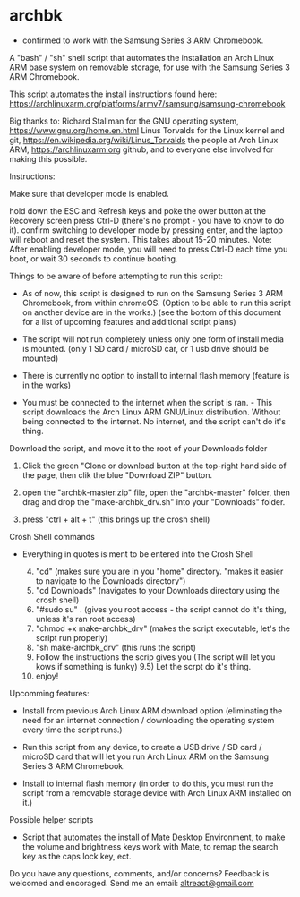 # archbk

* confirmed to work with the Samsung Series 3 ARM Chromebook. 


A "bash" / "sh" shell script that automates the installation an Arch Linux ARM base system on removable storage, for use with the Samsung Series 3 ARM Chromebook. 

This script automates the install instructions found here: https://archlinuxarm.org/platforms/armv7/samsung/samsung-chromebook

Big thanks to: 
  Richard Stallman for the GNU operating system, https://www.gnu.org/home.en.html
  Linus Torvalds for the Linux kernel and git, https://en.wikipedia.org/wiki/Linus_Torvalds
  the people at Arch Linux ARM, https://archlinuxarm.org
  github,
  and to everyone else involved for making this possible.



Instructions:



Make sure that developer mode is enabled.

  hold down the ESC and Refresh keys and poke the ower button
  at the Recovery screen press Ctrl-D (there's no prompt - you have to know to do it).
  confirm switching to developer mode by pressing enter, and the laptop will reboot and reset the system. This takes about 15-20 minutes.
  Note: After enabling developer mode, you will need to press Ctrl-D each time you boot, or wait 30 seconds to continue booting.
  
  
  
  
Things to be aware of before attempting to run this script:

  * As of now, this script is designed to run on the Samsung Series 3 ARM Chromebook, from within chromeOS.
      (Option to be able to run this script on another device are in the works.)
      (see the bottom of this document for a list of upcoming features and additional script plans)

  * The script will not run completely unless only one form of install media is mounted.
    (only 1 SD card / microSD car, or 1 usb drive should be mounted)    
    
  * There is currently no option to install to internal flash memory
      (feature is in the works)
    
  * You must be connected to the internet when the script is ran. - This script downloads the Arch Linux ARM GNU/Linux distribution. Without being connected to the internet. No internet, and the script can't do it's thing.
  
  
  
  
Download the script, and move it to the root of your Downloads folder

  1) Click the green "Clone or download button at the top-right hand side of the page, then clik the blue "Download ZIP" button.
  2) open the "archbk-master.zip" file, open the "archbk-master" folder, then drag and drop the "make-archbk_drv.sh" into your "Downloads" folder.
  

  3) press "ctrl + alt + t" (this brings up the crosh shell)
  
Crosh Shell commands

* Everything in quotes is ment to be entered into the Crosh Shell
  
  4) "cd" (makes sure you are in you "home" directory. "makes it easier to navigate to the Downloads directory")
  5) "cd Downloads" (navigates to your Downloads directory using the crosh shell)
  6) "#sudo su" . (gives you root access - the script cannot do it's thing, unless it's ran root access)
  7) "chmod +x make-archbk_drv" (makes the script executable, let's the script run properly)
  8) "sh make-archbk_drv" (this runs the script)
  9) Follow the instructions the scrip gives you (The script will let you kows if something is funky)
  9.5) Let the scrpt do it's thing.
  10) enjoy!

Upcomming features:

  * Install from previous Arch Linux ARM download option (eliminating the need for an internet connection / downloading the operating system every time the script runs.)

  * Run this script from any device, to create a USB drive / SD card / microSD card that will let you run Arch Linux ARM on the Samsung Series 3 ARM Chromebook.
  
  * Install to internal flash memory (in order to do this, you must run the script from a removable storage device with Arch Linux ARM installed on it.)
  
Possible helper scripts

  * Script that automates the install of Mate Desktop Environment, to make the volume and brightness keys work with Mate, to remap the search key as the caps lock key, ect.
  
  Do you have any questions, comments, and/or concerns? 
  Feedback is welcomed and encoraged.
  Send me an email: altreact@gmail.com
